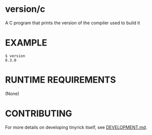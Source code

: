 # version/c

A C program that prints the version of the compiler used to build it

# EXAMPLE

```console
$ version
8.3.0
```

# RUNTIME REQUIREMENTS

(None)

# CONTRIBUTING

For more details on developing tinyrick itself, see [DEVELOPMENT.md](DEVELOPMENT.md).
